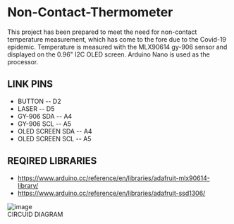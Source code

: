 # Non-Contact-Thermometer
This project has been prepared to meet the need for non-contact temperature measurement, which has come to the fore due to the Covid-19 epidemic. Temperature is measured with the MLX90614 gy-906 sensor and displayed on the 0.96" I2C OLED screen. Arduino Nano is used as the processor.

## LINK PINS        
* BUTTON -- D2            
* LASER -- D5          
* GY-906 SDA -- A4                    
* GY-906 SCL -- A5
* OLED SCREEN SDA -- A4                                        
* OLED SCREEN SCL -- A5

## REQIRED LIBRARIES
*   https://www.arduino.cc/reference/en/libraries/adafruit-mlx90614-library/                    
*   https://www.arduino.cc/reference/en/libraries/adafruit-ssd1306/   

![image](https://user-images.githubusercontent.com/75435070/165784209-92678fd5-d63c-4c83-995d-e5db60d53c75.png)       
                                   CIRCUID DIAGRAM

